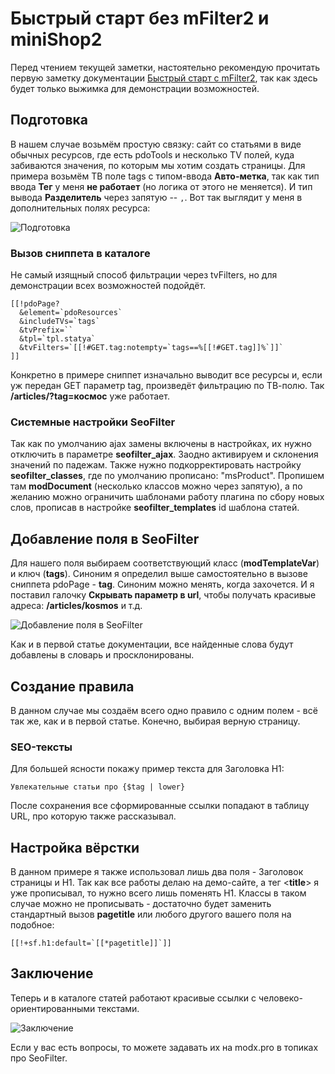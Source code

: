 # Быстрый старт без mFilter2 и miniShop2

Перед чтением текущей заметки, настоятельно рекомендую прочитать первую заметку документации [Быстрый старт с mFilter2][0], так как здесь будет только выжимка для демонстрации возможностей.

## Подготовка

В нашем случае возьмём простую связку: сайт со статьями в виде обычных ресурсов, где есть pdoTools и несколько TV полей, куда забиваются значения, по которым мы хотим создать страницы. Для примера возьмём ТВ поле tags с типом-ввода **Авто-метка**, так как тип ввода **Тег** у меня **не работает** (но логика от этого не меняется). И тип вывода **Разделитель** через запятую  -- `,`. Вот так выглядит у меня в дополнительных полях ресурса:

![Подготовка](https://file.modx.pro/files/d/3/9/d39ef4f0a1fb83a077cfd33f696e5cd0.jpg)

### Вызов сниппета в каталоге

Не самый изящный способ фильтрации через tvFilters, но для демонстрации всех возможностей подойдёт.

```modx
[[!pdoPage?
  &element=`pdoResources`
  &includeTVs=`tags`
  &tvPrefix=``
  &tpl=`tpl.statya`
  &tvFilters=`[[!#GET.tag:notempty=`tags==%[[!#GET.tag]]%`]]`
]]
```

Конкретно в примере сниппет изначально выводит все ресурсы и, если уж передан GET параметр tag, произведёт фильтрацию по ТВ-полю. Так **/articles/?tag=космос** уже работает.

### Системные настройки SeoFilter

Так как по умолчанию ajax замены включены в настройках, их нужно отключить в параметре **seofilter_ajax**. Заодно активируем и склонения значений по падежам. Также нужно подкорректировать настройку **seofilter_classes**, где по умолчанию прописано: "msProduct". Пропишем там **modDocument** (несколько классов можно через запятую), а по желанию можно ограничить шаблонами работу плагина по сбору новых слов, прописав в настройке **seofilter_templates** id шаблона статей.

## Добавление поля в SeoFilter

Для нашего поля выбираем соответствующий класс (**modTemplateVar**) и ключ (**tags**). Синоним я определил выше самостоятельно в вызове сниппета pdoPage - **tag**. Синоним можно менять, когда захочется. И я поставил галочку **Скрывать параметр в url**, чтобы получать красивые адреса: **/articles/kosmos** и т.д.

![Добавление поля в SeoFilter](https://file.modx.pro/files/3/2/f/32ffc5cf2374885299ccceb3693c6dc8.jpg)

Как и в первой статье документации, все найденные слова будут добавлены в словарь и просклонированы.

## Создание правила

В данном случае мы создаём всего одно правило с одним полем - всё так же, как и в первой статье. Конечно, выбирая верную страницу.

### SEO-тексты

Для большей ясности покажу пример текста для Заголовка H1:

```fenom
Увлекательные статьи про {$tag | lower}
```

После сохранения все сформированные ссылки попадают в таблицу URL, про которую также рассказывал.

## Настройка вёрстки

В данном примере я также использовал лишь два поля - Заголовок страницы и H1. Так как все работы делаю на демо-сайте, а тег <**title**> я уже прописывал, то нужно всего лишь поменять H1. Классы в таком случае можно не прописывать - достаточно будет заменить стандартный вызов **pagetitle** или любого другого вашего поля на подобное:

```modx
[[!+sf.h1:default=`[[*pagetitle]]`]]
```

## Заключение

Теперь и в каталоге статей работают красивые ссылки с человеко-ориентированными текстами.

![Заключение](https://file.modx.pro/files/3/6/0/3605d70fd37da2009461516a5eae93d5.jpg)

Если у вас есть вопросы, то можете задавать их на modx.pro в топиках про SeoFilter.

[0]: /components/seofilter/quick-start-mfilter2
